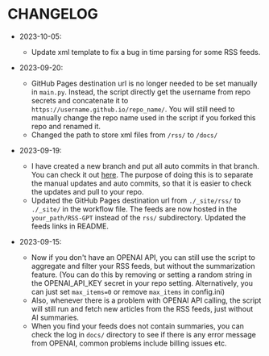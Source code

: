 # CHANGELOG

- 2023-10-05:
  - Update xml template to fix a bug in time parsing for some RSS feeds.

- 2023-09-20:
  - GitHub Pages destination url is no longer needed to be set manually in `main.py`. Instead, the script directly get the username from repo secrets and concatenate it to `https://username.github.io/repo_name/`. You will still need to manually change the repo name used in the script if you forked this repo and renamed it.
  - Changed the path to store xml files from `/rss/` to `/docs/`

- 2023-09-19:
  - I have created a new branch and put all auto commits in that branch. You can check it out [here](https://github.com/yinan-c/RSS-GPT/tree/dev). The purpose of doing this is to separate the manual updates and auto commits, so that it is easier to check the updates and pull to your repo.
  - Updated the GitHub Pages destination url from `./_site/rss/` to `./_site/` in the workflow file. The feeds are now hosted in the `your_path/RSS-GPT` instead of the `rss/` subdirectory. Updated the feeds links in README.

- 2023-09-15:
  - Now if you don't have an OPENAI API, you can still use the script to aggregate and filter your RSS feeds, but without the summarization feature. (You can do this by removing or setting a random string in the OPENAI_API_KEY secret in your repo setting. Alternatively, you can just set `max_items=0` or remove `max_items` in config.ini)
  - Also, whenever there is a problem with OPENAI API calling, the script will still run and fetch new articles from the RSS feeds, just without AI summaries.
  - When you find your feeds does not contain summaries, you can check the log in `docs/` directory to see if there is any error message from OPENAI, common problems include billing issues etc.